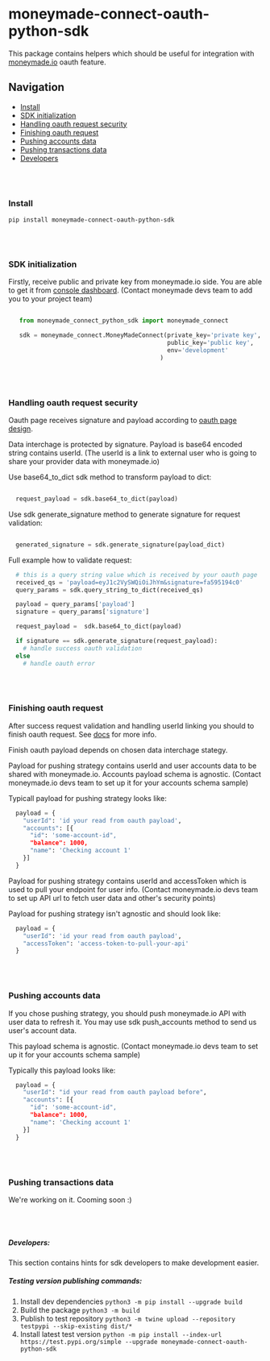 # moneymade-connect-oauth-python-sdk

This package contains helpers which should be useful for integration with [moneymade.io](https://docs.moneymade.io/docs/interaction/connect-flow) oauth feature.

## Navigation

- [Install](#install)
- [SDK initialization](#sdk-initialization)
- [Handling oauth request security](#handling-oauth-request-security)
- [Finishing oauth request](#finishing-oauth-request)
- [Pushing accounts data](#pushing-accounts-data)
- [Pushing transactions data](#pushing-transactions-data)
- [Developers](#developers)

<br/><br/>

### Install
    pip install moneymade-connect-oauth-python-sdk
<!-- ## Usage

See examples folder for a complete example -->

<br/><br/>

### SDK initialization
  Firstly, receive public and private key from moneymade.io side.
  You are able to get it from [console dashboard](https://console.moneymade.io).
  (Contact moneymade devs team to add you to your project team)

  ```python

     from moneymade_connect_python_sdk import moneymade_connect

     sdk = moneymade_connect.MoneyMadeConnect(private_key='private key',
                                              public_key='public key',
                                              env='development'
                                            )
  ```

<br/><br/>

### Handling oauth request security
  Oauth page receives signature and payload according to [oauth page design](https://docs.moneymade.io/docs/interaction/connect-flow#oauth-page).

  Data interchage is protected by signature.
  Payload is base64 encoded string contains userId.
  (The userId is a link to external user who is going to share your provider data with moneymade.io)

  Use base64_to_dict sdk method to transform payload to dict:

  ```python

    request_payload = sdk.base64_to_dict(payload)
  ```

  Use sdk generate_signature method to generate signature for request validation:

  ```python

    generated_signature = sdk.generate_signature(payload_dict) 
  ```

  Full example how to validate request:

  ```python
    # this is a query string value which is received by your oauth page
    received_qs = 'payload=eyJ1c2VySWQiOiJhYm&signature=fa595194c0'
    query_params = sdk.query_string_to_dict(received_qs)

    payload = query_params['payload']
    signature = query_params['signature']

    request_payload =  sdk.base64_to_dict(payload)

    if signature == sdk.generate_signature(request_payload):
      # handle success oauth validation
    else 
      # handle oauth error
  ```
<br/><br/>

### Finishing oauth request

After success request validation and handling userId linking you should to finish oauth request.
See [docs](https://docs.moneymade.io/docs/interaction/connect-flow#finish-oauth-request) for more info.

Finish oauth payload depends on chosen data interchage stategy.

Payload for pushing strategy contains userId and user accounts data to be shared with moneymade.io.
Accounts payload schema is agnostic. (Contact moneymade.io devs team to set up it for your accounts schema sample)

Typicall payload for pushing strategy looks like:
  ```python
    payload = {
      "userId": 'id your read from oauth payload',
      "accounts": [{
        "id": 'some-account-id",
        "balance": 1000,
        "name": 'Checking account 1'
      }]
    }
  ```

Payload for pushing strategy contains userId and accessToken which is used to pull your endpoint for user info.
(Contact moneymade.io devs team to set up API url to fetch user data and other's security points)

Payload for pushing strategy isn't agnostic and should look like:

  ```python
    payload = {
      "userId": 'id your read from oauth payload',
      "accessToken": 'access-token-to-pull-your-api'
    }
  ```
<br/><br/>

### Pushing accounts data

  If you chose pushing strategy, you should push moneymade.io API with user data to refresh it.
  You may use sdk push_accounts method to send us user's account data.

  This payload schema is agnostic. (Contact moneymade.io devs team to set up it for your accounts schema sample)

  Typically this payload looks like:

  ```python
    payload = {
      "userId": "id your read from oauth payload before",
      "accounts": [{
        "id": 'some-account-id",
        "balance": 1000,
        "name": 'Checking account 1'
      }]
    }
  ```

<br/><br/>

### Pushing transactions data

We're working on it. Cooming soon :)

<br/><br/>

##### Developers:

This section contains hints for sdk developers to make development easier.
##### Testing version publishing commands:

1. Install dev dependencies
  ```python3 -m pip install --upgrade build```
2. Build the package 
  ```python3 -m build```
3. Publish to test repository
  ```python3 -m twine upload --repository testpypi --skip-existing dist/*```
4. Install latest test version
  ```python -m pip install --index-url https://test.pypi.org/simple --upgrade moneymade-connect-oauth-python-sdk```
